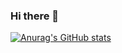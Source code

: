 ### Hi there 👋

[![Anurag's GitHub stats](https://github-readme-stats.vercel.app/api?username=Forddev777)](https://github.com/anuraghazra/github-readme-stats)

